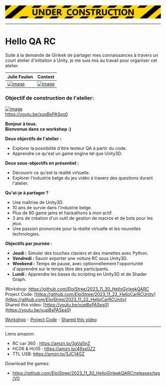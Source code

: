 
![WIP](https://github.com/EloiStree/EloiStree/blob/master/Images/WIP.png)  
   
----------------------  
  
# Hello QA RC

Suite à la demande de Girleek de partager mes connaissances à travers un court atelier d'initiation à Unity, je me suis mis au travail pour organiser cet atelier.

Julie Foulon | Context  
---|---
[![image](https://github.com/EloiStree/2023_11_30_HelloGirleekQARC/assets/20149493/a2257721-3b10-4e55-8083-4961a93a3548)](https://youtu.be/3yGO8V5O3FQ) | [![image](https://github.com/EloiStree/2023_11_30_HelloGirleekQARC/assets/20149493/c624efc9-1dcb-4a9b-a63c-897b80196efe)](https://girleek.tech)  

### Objectif de construction de l'atelier:  
[![image](https://github.com/EloiStree/2023_11_30_HelloGirleekQARC/assets/20149493/2c1c5f52-bcea-4624-97c1-f759e0951976)](https://youtu.be/xupBsPASps0)  
https://youtu.be/xupBsPASps0  
  
**Bonjour à tous.**  
**Bienvenue dans ce workshop :)**

**Deux objectifs de l'atelier :**
- Explorer la possibilité d'être testeur QA à partir du code.
- Apprendre ce qu'est un game engine tel que Unity3D.

**Deux sous-objectifs en présentiel :**
- Découvrir ce qu'est la réalité virtuelle.
- Explorer l'industrie belge du jeu vidéo à travers des questions durant l'atelier.

**Qu'ai-je à partager ?**
- Une maîtrise de Unity3D.
- 10 ans de survie dans l'industrie belge.
- Plus de 80 game jams et hackathons à mon actif.
- 3 ans de création d'un outil de gestion de macros et de bots pour les jeux.
- Une passion prononcée pour la réalité virtuelle et les nouvelles technologies.


**Objectifs par journée :**  
- **Jeudi :** Simuler des touches claviers et des manettes avec Python.
- **Vendredi :** Savoir exporter une voiture RC sous Unity3D.
- **Weekend :** Temps de pause, avec optionnellement l'opportunité d'apprendre sur le temps libre des participants.
- **Lundi :** Apprendre les bases du scripting en Unity3D et de Shader Graph.



Workshop: [https://github.com/EloiStree/2023_11_30_HelloGirleekQARC ](https://github.com/EloiStree/2023_11_30_HelloGirleekQARC )   
Project Code: [https://github.com/EloiStree/2023_11_22_HelloCarRCUnity](https://github.com/EloiStree/2023_11_22_HelloCarRCUnity)   
Shared this video: [https://youtu.be/xupBsPASps0](https://youtu.be/xupBsPASps0)  

[Workshop](https://github.com/EloiStree/2023_11_30_HelloGirleekQARC ) - [Project Code](https://github.com/EloiStree/2023_11_22_HelloCarRCUnity) - [Shared this video](https://youtu.be/xupBsPASps0)  


---------------

Liens amazon:
  - RC car 360 : https://amzn.to/3qVa5nZ
  - HC06 & Hc05 : https://amzn.to/46ssGZ2
  - TTL USB: https://amzn.to/3JC14GZ

Download the games:  
- https://github.com/EloiStree/2023_11_30_HelloGirleekQARC/releases/tag/V0  
  
